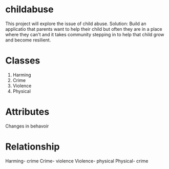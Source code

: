 # childabuse
This project will explore the issue of child abuse. 
Solution: Build an applicatio that parents want to help their child but often they are in a place where they can't and it takes community stepping in to help that child grow and become resilient.

# Classes 
1. Harming
2. Crime 
3. Violence
4. Physical

# Attributes
Changes in behavoir 

# Relationship
Harming- crime
Crime- violence
Violence- physical
Physical- crime

